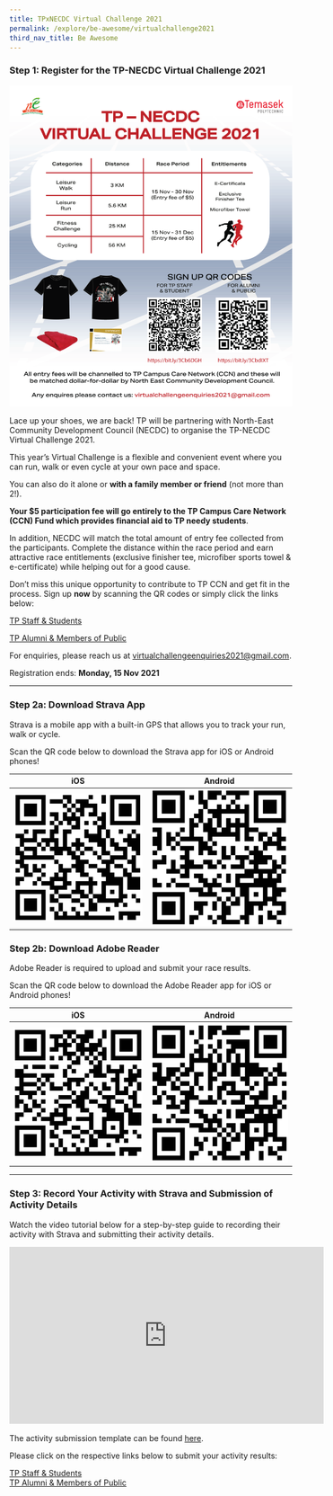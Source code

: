 ```yaml
---
title: TPxNECDC Virtual Challenge 2021
permalink: /explore/be-awesome/virtualchallenge2021
third_nav_title: Be Awesome
---
```

### Step 1: Register for the TP-NECDC Virtual Challenge 2021

![TPNECDC2021](/images/tpnecdcvc2021.png)

Lace up your shoes, we are back! TP will be partnering with North-East Community Development Council (NECDC) to organise the TP-NECDC Virtual Challenge 2021.

This year’s Virtual Challenge is a flexible and convenient event where you can run, walk or even cycle at your own pace and space. 

You can also do it alone or **with a family member or friend** (not more than 2!). 

**Your $5 participation fee will go entirely to the TP Campus Care Network (CCN) Fund which provides financial aid to TP needy students**. 

In addition, NECDC will match the total amount of entry fee collected from the participants. Complete the distance within the race period and earn attractive race entitlements (exclusive finisher tee, microfiber sports towel & e-certificate) while helping out for a good cause.

Don’t miss this unique opportunity to contribute to TP CCN and get fit in the process. Sign up **now** by scanning the QR codes or simply click the links below:

[TP Staff & Students](https://bit.ly/3Cb6DGH)

[TP Alumni & Members of Public](https://bit.ly/3CbdIXT)

For enquiries, please reach us at virtualchallengeenquiries2021@gmail.com.

Registration ends: **Monday, 15 Nov 2021**

---
### Step 2a: Download Strava App

Strava is a mobile app with a built-in GPS that allows you to track your run, walk or cycle. 

Scan the QR code below to download the Strava app for iOS or Android phones!


| **iOS** | **Android** |
| -------- | -------- |
| ![Strava iOS](/images/BeAwesome-stravaios.png)| ![Alt text for image on Isomer site](/images/BeAwesome-Strava-Android.png)|

### Step 2b: Download Adobe Reader

Adobe Reader is required to upload and submit your race results. 

Scan the QR code below to download the Adobe Reader app for iOS or Android phones!

| **iOS** | **Android** |
| -------- | -------- |
| ![AdobeiOS](/images/Adobereader-iOS.png) | ![AdobeAndroid](/images/Adobereader-Android.png) |

---
### Step 3: Record Your Activity with Strava and Submission of Activity Details

Watch the video tutorial below for a step-by-step guide to recording their activity with Strava and submitting their activity details.

<iframe width="560" height="315" src="https://www.youtube.com/embed/dqYEHeHTxV4" title="YouTube video player" frameborder="0" allow="accelerometer; autoplay; clipboard-write; encrypted-media; gyroscope; picture-in-picture" allowfullscreen></iframe>

The activity submission template can be found [here](http://shorturl.at/jvM45).

Please click on the respective links below to submit your activity results:

[TP Staff & Students](http://shorturl.at/tzNXZ)<br>
[TP Alumni & Members of Public](http://shorturl.at/cpDX8)
